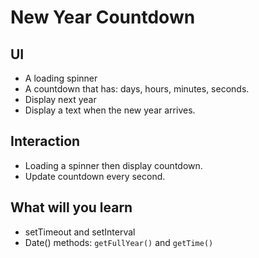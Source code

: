 # New Year Countdown

## UI

- A loading spinner
- A countdown that has: days, hours, minutes, seconds.
- Display next year
- Display a text when the new year arrives.

## Interaction

- Loading a spinner then display countdown.
- Update countdown every second.

## What will you learn

- setTimeout and setInterval
- Date() methods: `getFullYear()` and `getTime()`

